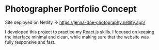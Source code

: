 # Photographer Portfolio Concept

Site deployed on Netlify => https://jenna-doe-photography.netlify.app/

I developed this project to practice my React.js skills.
I focused on keeping the interface minimal and clean, while making sure that the website was fully responsive and fast.
